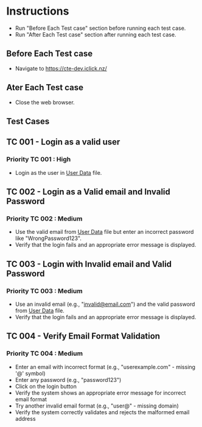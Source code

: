 # Instructions

- Run "Before Each Test case" section before running each test case.
- Run "After Each Test case" section after running each test case.

## Before Each Test case

- Navigate to <https://cte-dev.iclick.nz/>

## Ater Each Test case

- Close the web browser.

## Test Cases

## TC 001 - Login as a valid user

### Priority TC 001 : High

- Login as the user in [User Data](..\TestData\UserData.md) file.

## TC 002 - Login as a Valid email and Invalid Password

### Priority TC 002 : Medium

- Use the valid email from [User Data](..\TestData\UserData.md) file but enter an incorrect password like "WrongPassword123".
- Verify that the login fails and an appropriate error message is displayed.

## TC 003 - Login with Invalid email and Valid Password

### Priority TC 003 : Medium

- Use an invalid email (e.g., "<invalid@email.com>") and the valid password from [User Data](..\TestData\UserData.md) file.
- Verify that the login fails and an appropriate error message is displayed. 

## TC 004 - Verify Email Format Validation

### Priority TC 004 : Medium

- Enter an email with incorrect format (e.g., "userexample.com" - missing '@' symbol)
- Enter any password (e.g., "password123")
- Click on the login button
- Verify the system shows an appropriate error message for incorrect email format
- Try another invalid email format (e.g., "user@" - missing domain)
- Verify the system correctly validates and rejects the malformed email address
